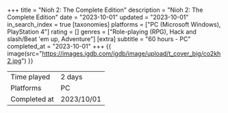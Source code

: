 +++
title = "Nioh 2: The Complete Edition"
description = "Nioh 2: The Complete Edition"
date = "2023-10-01"
updated = "2023-10-01"
in_search_index = true
[taxonomies]
platforms = ["PC (Microsoft Windows), PlayStation 4"]
rating = []
genres = ["Role-playing (RPG), Hack and slash/Beat 'em up, Adventure"]
[extra]
subtitle = "60 hours - PC"
completed_at = "2023-10-01"
+++
{{ image(src="https://images.igdb.com/igdb/image/upload/t_cover_big/co2kh2.jpg") }}

|              |            |
| ------------ | ---------- |
| Time played  | 2 days |
| Platforms    | PC |
| Completed at | 2023/10/01 |

